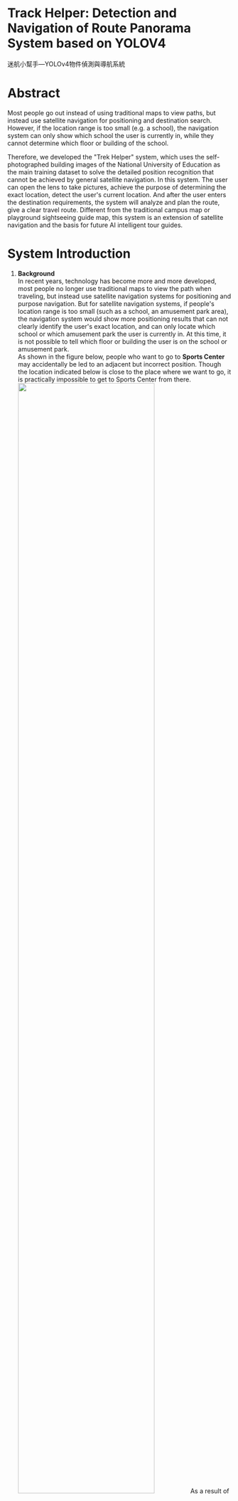 # Track Helper: Detection and Navigation of Route Panorama System based on YOLOV4
迷航小幫手—YOLOv4物件偵測與導航系統

# Abstract  
Most people go out instead of using traditional maps to view paths, but instead use satellite navigation for positioning and destination search. However, if the location range is too small (e.g. a school), the navigation system can only show which school the user is currently in, while they cannot determine which floor or building of the school.  

Therefore, we developed the "Trek Helper" system, which uses the self-photographed building images of the National University of Education as the main training dataset to solve the detailed position recognition that cannot be achieved by general satellite navigation. In this system. The user can open the lens to take pictures, achieve the purpose of determining the exact location, detect the user's current location. And after the user enters the destination requirements, the system will analyze and plan the route, give a clear travel route. Different from the traditional campus map or playground sightseeing guide map, this system is an extension of satellite navigation and the basis for future AI intelligent tour guides.  

# System Introduction

1. **Background**  
    In recent years, technology has become more and more developed, most people no longer use traditional maps to view the path when traveling, but instead use satellite navigation systems for positioning and purpose navigation. But for satellite navigation systems, if people's location range is too small (such as a school, an amusement park area), the navigation system would show more positioning results that can not clearly identify the user's exact location, and can only locate which school or which amusement park the user is currently in. At this time, it is not possible to tell which floor or building the user is on the school or amusement park.    
    As shown in the figure below, people who want to go to **Sports Center** may accidentally be led to an adjacent but incorrect position. Though the location indicated below is close to the place where we want to go, it is practically impossible to get to Sports Center from there.  
    <img src="./images/00.jpg" width="80%">
    As a result of these reasons, most people will not be able to determine their exact location, and after arriving at the school or amusement park, they can only use a traditional campus map or sightseeing guide map to see their current location and determine how to get to their destination. When you are in a hurry or have a hurry, it is easy to be late because you don't know how to walk around the campus/amusement park.    
    For the reasons above, we have developed a "Trek Helper System" based on the theme of environmental images of the campus of National Taipei University of Education, showing a system that can directly take pictures of the surrounding environment and solve the detailed position recognition that cannot be achieved by ordinary satellite navigation. In this system, the user can open the lens to take pictures to achieve the requirements of determining the exact position of the use. After detecting the user's current location, the system will also analyze the current location situation, route planning, and give a clear travel route after the user enters the needs of the purpose. Different from the traditional campus map or playground sightseeing guide map, this system is an extension of satellite navigation and will be the the basis for the AI intelligent tour guides in the future.  


2. **Introduction to System Functionality**  
    In this system (as shown in Figure 1), the users can **determine their exact position** by opening the lens to take pictures. After detecting the user's current location, the system will also analyze the current location situation, carry out **route planning**, and give a clear travel route after the user enters the demand of the purpose.
    <img src="./images/01.jpg" width="80%">

    **Illustration**:  
    (A) Take a random photo at their location and upload an image.  
    (B) Press the button, and the system performs position recognition.  
    (C) The results are displayed on a campus map and the user's current location is indicated.  
    (D) Select the destination location in the drop-down menu.  
    (E) The system plans the route and displays the best route to travel.  
    (F) If you want to plan your route directly, change your departure location directly.  

3. **Features**  
    The main purpose of this system is to **identify the street view of areas that cannot be clearly identified by satellite navigation, taking pictures of mobile devices to determine the user's current location.** In addition, the system also provides a **navigation** function, which allows users to automatically navigate through the selection of destination location through route planning technology, so as to help visitors in need to visit the campus more smoothly.

4. **Technical Skills**
    - Python
    - YOLOv4 Object Detection
    - OS: Windows, Linux/Ubuntu
    - Image Labeling
    - HTML / CSS / Javascript
    - Web frame: Flask

5. **Users**  
    This system is mainly designed for visitors who are **not familiar with the campus of National Taipei University of Education**, including: new students, transfer students, on-campus visitors, visitors with official needs, etc.  

6. **Development Method**  
    Step.01  LabelImage  
        <img src="./images/02.png" width="80%">

    Step.02  Model Training: the process is shown in the following figure
        <img src="./images/03.png" width="80%">

    Step.03  Model Training Results and Tests
        <img src="./images/04.png" width="80%">

    Step.04  Rrocess of Image Recognition
        <img src="./images/05.png" width="80%">

    Step.05  Flask Runner (Simple)
        <img src="./images/06.png" width="80%">

    Step.06  Flask: Web Image Upload
        <img src="./images/07.png" width="80%">

    Step.07  Landmark and Route Navigation
        <img src="./images/08.jpg" width="80%">


7. **Conclusion**  
    In this project, we used the images of the National Taipei University of Education as the main training data. However, in addition to be used as a campus identification and navigation system, this work can also use the same technology and different image data to **be applied in most amusement park areas in Taiwan**.  
    Taking the research of this project team as the basis for subsequent application, this technical architecture can be applied to major domestic attractions such as Luofu Village, Jiu Ethnic Culture Village, Xitou Forest Recreation Area, etc. As the basis for AI guidance, when satellite navigation is "not so reliable", this technical architecture can be used for implementation: using the images of the amusement park/sightseeing spot as new training data, building models and implementing systems, so **it can solve most of the problems caused by poor satellite signals and positioning errors**.  
    In the future, we also hope to continue in-depth research on the computer vision, deep learning and image processing technologies used in this system. Combined with the IoT, cloud computing, blockchain and other technologies, we can analyze object detection and image processing problems from a more professional perspective, conduct intelligent control and satellite detection research, which extends the system to more related applications.

# How to train a custom yolov4 model  
## 0. Innitial Download  
- official darknet(https://github.com/AlexeyAB/darknet)
- official pre-trained weights(https://github.com/AlexeyAB/darknet/releases/download/darknet_yolo_v3_optimal/yolov4.conv.137)
## 1. Getting Start - GPU Settings
1. Download official files
2. Set up GPU Configuration

    You can set up the GPU configuraiton by following instructions.
    ```
    !sed -i 's/OPENCV=0/OPENCV=1/' Makefile
    !sed -i 's/GPU=0/GPU=1/' Makefile
    !sed -i 's/CUDNN=0/CUDNN=1/' Makefile
    !sed -i 's/CUDNN_HALF=0/CUDNN_HALF=1/' Makefile
    !sed -i 's/LIBSO=0/LIBSO=1/' Makefile
    ```
3. build up darknet environment
    ```
    !make
    ```
  
## 2. Data Preperation
1. Clean the data and cfg folders first except the labels folder in data which is required
2. Unzip the obj.zip dataset and its contents so that they are now in /darknet/data/ folder
3. Copy the yolov4-custom.cfg file so that it is now in /darknet/cfg/ folder 

    For the configuration file, we need to change some parameters inside.  
    ```
    # yolov4-custom.cfg
    [net]
    batch = 64
    subdivisions= 64
    max_batches = (category)*2000, less than 4000
    steps = max_batches * 0.8, max_batches * 0.9
    width=416
    height=416
    ...
    ...
    [yolo]
    classes = n (number of categories)
    ...
    ...
    [yolo]
    classes = n (number of categories)
    ...
    ...
    [yolo]
    classes = n (number of categories)
    ...
    ...
    ```
4. Copy the obj.names and obj.data files from your drive so that they are now in /darknet/data/ folder 

    ```
    # obj.data
    administ
    library
    audio
    science
    tower
    ...
    ...
    ```
  
    ```
    # obj.data
    classes= n (number of categories)
    train  = data/train.txt
    valid  = data/test.txt
    names = data/obj.names
    backup = (the path for you to save the trained weights)
    ```
5. Transform data
  
    For obj dataset, you can run process.py.
    ```
    # train.txt
    image_path1 x1,y1,x2,y2,id x1,y1,x2,y2,id x1,y1,x2,y2,id ...
    image_path2 x1,y1,x2,y2,id x1,y1,x2,y2,id x1,y1,x2,y2,id ...
    ...
    ...
    ```

## 3. Train Custom-Detector
1. Train your custom detector!

    You can uncomment %%capture below if you run into memory issues or your Colab is crashing.  
    ```
    # %%capture
    !./darknet detector train data/obj.data cfg/yolov4-custom.cfg yolov4.conv.137 -dont_show -map
    ```
    
2. Check Performance

    You can check the mAP for all the saved weights to see which gives the best results ( xxxx here is the saved weight number like 4000, 5000 or 6000 snd so on )
    ```
    !./darknet detector map data/obj.data cfg/yolov4-custom.cfg /home/jcwang/YOLOV4_TRAINING/yolov4_elevenclasses/training/yolov4-custom_best.weights -points 0
    ```
  
## 4. Test with Images
1. Set your custom cfg to test mode
    ```
    !sed -i 's/batch=64/batch=1/' yolov4-custom.cfg
    !sed -i 's/subdivisions=16/subdivisions=1/' yolov4-custom.cfg
    ```
2. Test for only one image
    ```
    !./darknet detector test data/obj.data cfg/yolov4-custom.cfg ../training/yolov4-custom_best.weights ../mask_test_images/00073.jpg -thresh 0.3 
    ```
    
3. Test for test.txt images
    ```
    !./darknet detector test data/obj.data cfg/yolov4-custom.cfg ../training/yolov4-custom_best.weights -ext_output -dont_show < ../darknet/data/test.txt> result.txt -thresh 0.3 
    
    ```

# How to build up the Flask System
## 0.Installing Flask

    To install Flask, run the following command:
    ```
    pip install flask
    ```
## 1. Design the Flask API
    ```
    # app.py
    @app.route('/')
    def index():
        return render_template('index.html')
    ...
    ...
    @app.route("/forward/", methods=['POST'])
def move_forward():
    # Scanning picture which user uploads

    os.chdir('../../darknet')

    os.system('./darknet detector test data/obj.data cfg/yolov4-custom.cfg ../training/yolov4-custom_best.weights ../flask/src/static/uploads/scan.jpg -thresh 0.3')
    os.system('./darknet detector test data/obj.data cfg/yolov4-custom.cfg ../training/yolov4-custom_best.weights -ext_output -dont_show < ../darknet/data/scan.txt> result.txt -thresh 0.3')
    ...
    ...
    if __name__ == "__main__":
    app.run(debug=True)
    ```
    # index.html
    <html>

    <head>
        <meta charset="utf-8">
        <link rel="shortcut icon" href="../static/favicon.ico">
        <title>迷航小幫手</title>
        <style>
            .upload {
    ...
    ...
    ```
    
## 2. Run the System

1. Run the application using the **python app.py** command.
    ```
    python app.py
    ```
2. Once the application is running the output will be something like this:
    ```
     * Serving Flask app 'app'
     * Debug mode: on
     * Running on http://127.0.0.1:5000
     * Restarting with stat
     * Debugger is active!
     * Debugger PIN: 134-693-687
     ```
3. Open a browser and type in the URL http://127.0.0.1:5000/, then you will receive the system.

# Reference
1. (https://github.com/kiyoshiiriemon/yolov4_darknet)
2. (https://github.com/Tianxiaomo/pytorch-YOLOv4)
3. (https://github.com/andy6804tw/yolov4-darknet)
